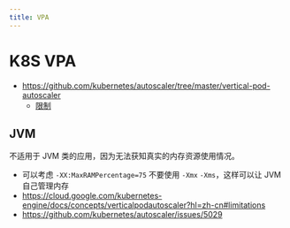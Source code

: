 ```yaml
---
title: VPA
---
```


# K8S VPA

- https://github.com/kubernetes/autoscaler/tree/master/vertical-pod-autoscaler
  - [限制](https://github.com/kubernetes/autoscaler/tree/master/vertical-pod-autoscaler#known-limitations)

## JVM

不适用于 JVM 类的应用，因为无法获知真实的内存资源使用情况。

- 可以考虑 `-XX:MaxRAMPercentage=75` 不要使用 `-Xmx` `-Xms`，这样可以让 JVM 自己管理内存
- https://cloud.google.com/kubernetes-engine/docs/concepts/verticalpodautoscaler?hl=zh-cn#limitations
- https://github.com/kubernetes/autoscaler/issues/5029
